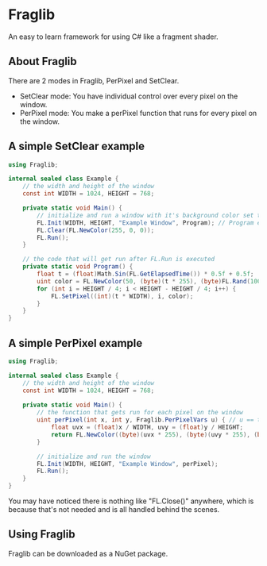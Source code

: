 # Fraglib

An easy to learn framework for using C# like a fragment shader.

## About Fraglib

There are 2 modes in Fraglib, PerPixel and SetClear.
- SetClear mode: You have individual control over every pixel on the window.
- PerPixel mode: You make a perPixel function that runs for every pixel on the window.

## A simple SetClear example
```csharp
using Fraglib;

internal sealed class Example {
    // the width and height of the window
    const int WIDTH = 1024, HEIGHT = 768;

    private static void Main() {
        // initialize and run a window with it's background color set to red
        FL.Init(WIDTH, HEIGHT, "Example Window", Program); // Program explained below
        FL.Clear(FL.NewColor(255, 0, 0));
        FL.Run();
    }

    // the code that will get run after FL.Run is executed
    private static void Program() {
        float t = (float)Math.Sin(FL.GetElapsedTime()) * 0.5f + 0.5f;
        uint color = FL.NewColor(50, (byte)(t * 255), (byte)FL.Rand(100, 200));
        for (int i = HEIGHT / 4; i < HEIGHT - HEIGHT / 4; i++) {
            FL.SetPixel((int)(t * WIDTH), i, color);
        }
    }
}
```

## A simple PerPixel example
```csharp
using Fraglib;

internal sealed class Example {
    // the width and height of the window
    const int WIDTH = 1024, HEIGHT = 768;
    
    private static void Main() {
        // the function that gets run for each pixel on the window
        uint perPixel(int x, int y, Fraglib.PerPixelVars u) { // u == the "uniforms" provided
            float uvx = (float)x / WIDTH, uvy = (float)y / HEIGHT;
            return FL.NewColor((byte)(uvx * 255), (byte)(uvy * 255), (byte)((Math.Sin(u.Time) * 0.5 + 0.5) * 255));
        }

        // initialize and run the window
        FL.Init(WIDTH, HEIGHT, "Example Window", perPixel);
        FL.Run();
    }
}
```

You may have noticed there is nothing like "FL.Close()" anywhere, which is because that's not needed and is all handled behind the scenes.

## Using Fraglib

Fraglib can be downloaded as a NuGet package.